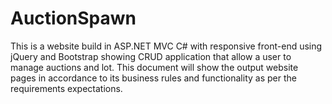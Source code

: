 # AuctionSpawn
This is a website build in ASP.NET MVC C# with responsive front-end using jQuery and Bootstrap showing CRUD application that allow a user to manage auctions and lot. This document will show the output website pages in accordance to its business rules and functionality as per the requirements expectations.
